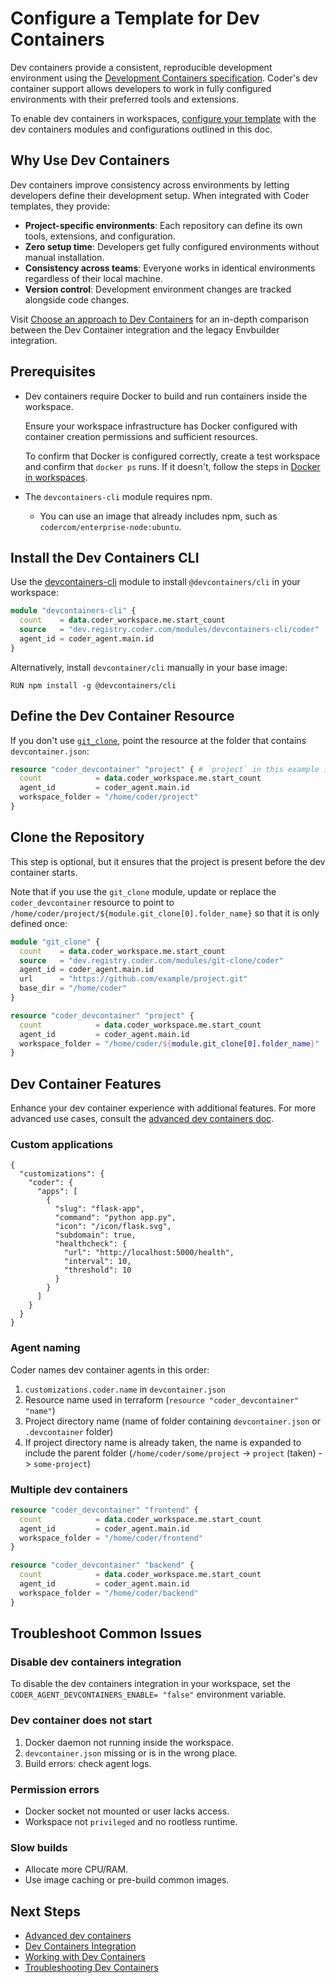 # Configure a Template for Dev Containers

Dev containers provide a consistent, reproducible development environment using the
[Development Containers specification](https://containers.dev/).
Coder's dev container support allows developers to work in fully configured environments with their preferred tools and extensions.

To enable dev containers in workspaces, [configure your template](../creating-templates.md) with the dev containers
modules and configurations outlined in this doc.

## Why Use Dev Containers

Dev containers improve consistency across environments by letting developers define their development setup.
When integrated with Coder templates, they provide:

- **Project-specific environments**: Each repository can define its own tools, extensions, and configuration.
- **Zero setup time**: Developers get fully configured environments without manual installation.
- **Consistency across teams**: Everyone works in identical environments regardless of their local machine.
- **Version control**: Development environment changes are tracked alongside code changes.

Visit [Choose an approach to Dev Containers](./dev-containers-envbuilder.md) for an in-depth comparison between
the Dev Container integration and the legacy Envbuilder integration.

## Prerequisites

- Dev containers require Docker to build and run containers inside the workspace.

  Ensure your workspace infrastructure has Docker configured with container creation permissions and sufficient resources.

  To confirm that Docker is configured correctly, create a test workspace and confirm that `docker ps` runs.
  If it doesn't, follow the steps in [Docker in workspaces](./docker-in-workspaces.md).

- The `devcontainers-cli` module requires npm.

  - You can use an image that already includes npm, such as `codercom/enterprise-node:ubuntu`.

## Install the Dev Containers CLI

Use the
[devcontainers-cli](https://registry.coder.com/modules/devcontainers-cli) module
to install `@devcontainers/cli` in your workspace:

```terraform
module "devcontainers-cli" {
  count    = data.coder_workspace.me.start_count
  source   = "dev.registry.coder.com/modules/devcontainers-cli/coder"
  agent_id = coder_agent.main.id
}
```

Alternatively, install `devcontainer/cli` manually in your base image:

```shell
RUN npm install -g @devcontainers/cli
```

## Define the Dev Container Resource

If you don't use [`git_clone`](#clone-the-repository), point the resource at the folder that contains `devcontainer.json`:

```terraform
resource "coder_devcontainer" "project" { # `project` in this example is how users will connect to the dev container: `ssh://project.<workspace>.me.coder`
  count            = data.coder_workspace.me.start_count
  agent_id         = coder_agent.main.id
  workspace_folder = "/home/coder/project"
}
```

## Clone the Repository

This step is optional, but it ensures that the project is present before the dev container starts.

Note that if you use the `git_clone` module, update or replace the `coder_devcontainer` resource
to point to `/home/coder/project/${module.git_clone[0].folder_name}` so that it is only defined once:

```terraform
module "git_clone" {
  count    = data.coder_workspace.me.start_count
  source   = "dev.registry.coder.com/modules/git-clone/coder"
  agent_id = coder_agent.main.id
  url      = "https://github.com/example/project.git"
  base_dir = "/home/coder"
}

resource "coder_devcontainer" "project" {
  count            = data.coder_workspace.me.start_count
  agent_id         = coder_agent.main.id
  workspace_folder = "/home/coder/${module.git_clone[0].folder_name}"
}
```

## Dev Container Features

Enhance your dev container experience with additional features.
For more advanced use cases, consult the [advanced dev containers doc](./advanced-dev-containers.md).

### Custom applications

```jsonc
{
  "customizations": {
    "coder": {
      "apps": [
        {
          "slug": "flask-app",
          "command": "python app.py",
          "icon": "/icon/flask.svg",
          "subdomain": true,
          "healthcheck": {
            "url": "http://localhost:5000/health",
            "interval": 10,
            "threshold": 10
          }
        }
      ]
    }
  }
}
```

### Agent naming

Coder names dev container agents in this order:

1. `customizations.coder.name` in `devcontainer.json`
1. Resource name used in terraform (`resource "coder_devcontainer" "name"`)
1. Project directory name (name of folder containing `devcontainer.json` or `.devcontainer` folder)
1. If project directory name is already taken, the name is expanded to include the parent folder (`/home/coder/some/project` -> `project` (taken) -> `some-project`)

### Multiple dev containers

```terraform
resource "coder_devcontainer" "frontend" {
  count            = data.coder_workspace.me.start_count
  agent_id         = coder_agent.main.id
  workspace_folder = "/home/coder/frontend"
}

resource "coder_devcontainer" "backend" {
  count            = data.coder_workspace.me.start_count
  agent_id         = coder_agent.main.id
  workspace_folder = "/home/coder/backend"
}
```

## Troubleshoot Common Issues

### Disable dev containers integration

To disable the dev containers integration in your workspace, set the `CODER_AGENT_DEVCONTAINERS_ENABLE= "false"` environment variable.

### Dev container does not start

1. Docker daemon not running inside the workspace.
1. `devcontainer.json` missing or is in the wrong place.
1. Build errors: check agent logs.

### Permission errors

- Docker socket not mounted or user lacks access.
- Workspace not `privileged` and no rootless runtime.

### Slow builds

- Allocate more CPU/RAM.
- Use image caching or pre-build common images.

## Next Steps

- [Advanced dev containers](./advanced-dev-containers.md)
- [Dev Containers Integration](../../../user-guides/devcontainers/index.md)
- [Working with Dev Containers](../../../user-guides/devcontainers/working-with-dev-containers.md)
- [Troubleshooting Dev Containers](../../../user-guides/devcontainers/troubleshooting-dev-containers.md)
